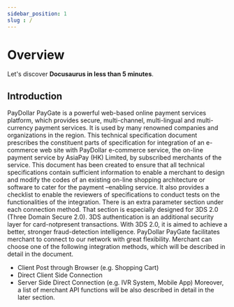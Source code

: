 ```yaml
---
sidebar_position: 1
slug : /
---
```


# Overview

Let's discover **Docusaurus in less than 5 minutes**.

## Introduction

PayDollar PayGate is a powerful web-based online payment services platform, which provides secure,
multi-channel, multi-lingual and multi-currency payment services. It is used by many renowned
companies and organizations in the region.
This technical specification document prescribes the constituent parts of specification for integration of
an e-commerce web site with PayDollar e-commerce service, the on-line payment service by AsiaPay
(HK) Limited, by subscribed merchants of the service. This document has been created to ensure that
all technical specifications contain sufficient information to enable a merchant to design and modify the
codes of an existing on-line shopping architecture or software to cater for the payment –enabling service.
It also provides a checklist to enable the reviewers of specifications to conduct tests on the
functionalities of the integration.
There is an extra parameter section under each connection method. That section is especially designed
for 3DS 2.0 (Three Domain Secure 2.0). 3DS authentication is an additional security layer for card-notpresent transactions. With 3DS 2.0, it is aimed to achieve a better, stronger fraud-detection intelligence.
PayDollar PayGate facilitates merchant to connect to our network with great flexibility. Merchant can
choose one of the following integration methods, which will be described in detail in the document.
- Client Post through Browser (e.g. Shopping Cart)
- Direct Client Side Connection
- Server Side Direct Connection (e.g. IVR System, Mobile App)
Moreover, a list of merchant API functions will be also described in detail in the later section. 
